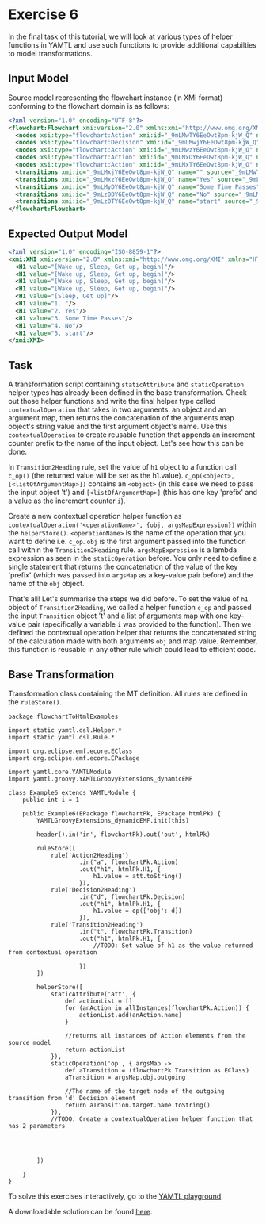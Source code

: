 # Exercise 6

In the final task of this tutorial, we will look at various types of helper functions in YAMTL and use such functions to provide additional capabilties to model transformations.

## Input Model

Source model representing the flowchart instance (in XMI format) conforming to the flowchart domain is as follows:

``` xml
<?xml version="1.0" encoding="UTF-8"?>
<flowchart:Flowchart xmi:version="2.0" xmlns:xmi="http://www.omg.org/XMI" xmlns:xsi="http://www.w3.org/2001/XMLSchema-instance" xmlns:flowchart="flowchart" xmi:id="_9mLMwDY6EeOwt8pm-kjW_Q" name="Wakeup">
  <nodes xsi:type="flowchart:Action" xmi:id="_9mLMwTY6EeOwt8pm-kjW_Q" name="Wake up" outgoing="_9mLMxjY6EeOwt8pm-kjW_Q" incoming="_9mLMyDY6EeOwt8pm-kjW_Q _9mLz0TY6EeOwt8pm-kjW_Q"/>
  <nodes xsi:type="flowchart:Decision" xmi:id="_9mLMwjY6EeOwt8pm-kjW_Q" name="Is it really too early?" outgoing="_9mLMxzY6EeOwt8pm-kjW_Q _9mLz0DY6EeOwt8pm-kjW_Q" incoming="_9mLMxjY6EeOwt8pm-kjW_Q"/>
  <nodes xsi:type="flowchart:Action" xmi:id="_9mLMwzY6EeOwt8pm-kjW_Q" name="Sleep" outgoing="_9mLMyDY6EeOwt8pm-kjW_Q" incoming="_9mLMxzY6EeOwt8pm-kjW_Q"/>
  <nodes xsi:type="flowchart:Action" xmi:id="_9mLMxDY6EeOwt8pm-kjW_Q" name="Get up" incoming="_9mLz0DY6EeOwt8pm-kjW_Q"/>
  <nodes xsi:type="flowchart:Action" xmi:id="_9mLMxTY6EeOwt8pm-kjW_Q" name="begin" outgoing="_9mLz0TY6EeOwt8pm-kjW_Q"/>
  <transitions xmi:id="_9mLMxjY6EeOwt8pm-kjW_Q" name="" source="_9mLMwTY6EeOwt8pm-kjW_Q" target="_9mLMwjY6EeOwt8pm-kjW_Q"/>
  <transitions xmi:id="_9mLMxzY6EeOwt8pm-kjW_Q" name="Yes" source="_9mLMwjY6EeOwt8pm-kjW_Q" target="_9mLMwzY6EeOwt8pm-kjW_Q"/>
  <transitions xmi:id="_9mLMyDY6EeOwt8pm-kjW_Q" name="Some Time Passes" source="_9mLMwzY6EeOwt8pm-kjW_Q" target="_9mLMwTY6EeOwt8pm-kjW_Q"/>
  <transitions xmi:id="_9mLz0DY6EeOwt8pm-kjW_Q" name="No" source="_9mLMwjY6EeOwt8pm-kjW_Q" target="_9mLMxDY6EeOwt8pm-kjW_Q"/>
  <transitions xmi:id="_9mLz0TY6EeOwt8pm-kjW_Q" name="start" source="_9mLMxTY6EeOwt8pm-kjW_Q" target="_9mLMwTY6EeOwt8pm-kjW_Q"/>
</flowchart:Flowchart>
```

## Expected Output Model

``` xml
<?xml version="1.0" encoding="ISO-8859-1"?>
<xmi:XMI xmi:version="2.0" xmlns:xmi="http://www.omg.org/XMI" xmlns="HTML">
  <H1 value="[Wake up, Sleep, Get up, begin]"/>
  <H1 value="[Wake up, Sleep, Get up, begin]"/>
  <H1 value="[Wake up, Sleep, Get up, begin]"/>
  <H1 value="[Wake up, Sleep, Get up, begin]"/>
  <H1 value="[Sleep, Get up]"/>
  <H1 value="1. "/>
  <H1 value="2. Yes"/>
  <H1 value="3. Some Time Passes"/>
  <H1 value="4. No"/>
  <H1 value="5. start"/>
</xmi:XMI>
```

## Task

A transformation script containing `staticAttribute` and `staticOperation` helper types has already been defined in the base transformation. Check out those helper functions and write the final helper type called `contextualOperation` that takes in two arguments: an object and an argument map, then returns the concatenation of the arguments map object's string value and the first argument object's name. Use this `contextualOperation` to create reusable function that appends an increment counter prefix to the name of the input object. Let's see how this can be done.

In `Transition2Heading` rule, set the value of `h1` object to a function call `c_op()` (the returned value will be set as the h1.value). `c_op(<object>, [<listOfArgumentMap>])` contains an `<object>` (in this case we need to pass the input object 't') and `[<listOfArgumentMap>]` (this has one key 'prefix' and a value as the increment counter `i`).

Create a new contextual operation helper function as `contextualOperation('<operationName>', {obj, argsMapExpression})` within the `helperStore()`. `<operationName>` is the name of the operation that you want to define i.e. `c_op`. `obj` is the first argument passed into the function call within the `Transition2Heading` rule. `argsMapExpression` is a lambda expression as seen in the `staticOperation` before. You only need to define a single statement that returns the concatenation of the value of the key 'prefix' (which was passed into `argsMap` as a key-value pair before) and the name of the `obj` object.

That's all! Let's summarise the steps we did before. To set the value of `h1` object of `Transition2Heading`, we called a helper function `c_op` and passed the input `Transition` object 't' and a list of arguments map with one key-value pair (specifically a variable `i` was provided to the function). Then we defined the contextual operation helper that returns the concatenated string of the calculation made with both arguments `obj` and map value. Remember, this function is reusable in any other rule which could lead to efficient code. 

## Base Transformation

Transformation class containing the MT definition. All rules are defined in the `ruleStore()`.

``` yamtl-groovy
package flowchartToHtmlExamples

import static yamtl.dsl.Helper.*
import static yamtl.dsl.Rule.*

import org.eclipse.emf.ecore.EClass
import org.eclipse.emf.ecore.EPackage

import yamtl.core.YAMTLModule
import yamtl.groovy.YAMTLGroovyExtensions_dynamicEMF

class Example6 extends YAMTLModule {
	public int i = 1
	
    public Example6(EPackage flowchartPk, EPackage htmlPk) {
        YAMTLGroovyExtensions_dynamicEMF.init(this)

        header().in('in', flowchartPk).out('out', htmlPk)

        ruleStore([
            rule('Action2Heading')
                    .in("a", flowchartPk.Action)
                    .out("h1", htmlPk.H1, {					
						h1.value = att.toString()
                    }),
            rule('Decision2Heading')
                    .in("d", flowchartPk.Decision)
                    .out("h1", htmlPk.H1, {
                        h1.value = op(['obj': d])
                    }),
            rule('Transition2Heading')
                    .in("t", flowchartPk.Transition)
                    .out("h1", htmlPk.H1, {
                        //TODO: Set value of h1 as the value returned from contextual operation

                    }) 
        ])
		
		helperStore([
			staticAttribute('att', { 				
				def actionList = []
				for (anAction in allInstances(flowchartPk.Action)) {
					actionList.add(anAction.name)
				}
				
				//returns all instances of Action elements from the source model
				return actionList
			}),
			staticOperation('op', { argsMap ->
				def aTransition = (flowchartPk.Transition as EClass)
				aTransition = argsMap.obj.outgoing
				
				//The name of the target node of the outgoing transition from 'd' Decision element
				return aTransition.target.name.toString()
			}),
            //TODO: Create a contextualOperation helper function that has 2 parameters




		])

    }
}
```


To solve this exercises interactively, go to the [YAMTL playground](https://yamtl.github.io/playground/?activities=https://yamtl.github.io/playground-activities/yamtl-exercises-activity.yml).

A downloadable solution can be found [here](https://github.com/yamtl/examples/tree/master/FlowchartToHTML_exercises).